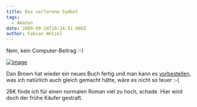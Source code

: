 ```yaml
---
title: Das verlorene Symbol
tags:
  - Amazon
date: 2009-09-28T18:24:51.000Z
author: Fabian Wetzel
---
```


Nein, kein Computer-Beitrag :-)

[![image](https://az275061.vo.msecnd.net/blogmedia/2009/09/image30.png "image")](http://www.amazon.de/gp/feature.html?ie=UTF8&amp;plgroup=1&amp;docId=1000113793&amp;tag=fabsenetfabse-21)

Dan Brown hat wieder ein neues Buch fertig und man kann es [vorbestellen](http://www.amazon.de/gp/feature.html?ie=UTF8&amp;plgroup=1&amp;docId=1000113793&amp;tag=fabsenetfabse-21), was ich natürlich auch gleich gemacht hätte, wäre es nicht so teuer :-(

26€ finde ich für einen normalen Roman viel zu hoch, schade. Hier wird doch der frühe Käufer gestraft.


